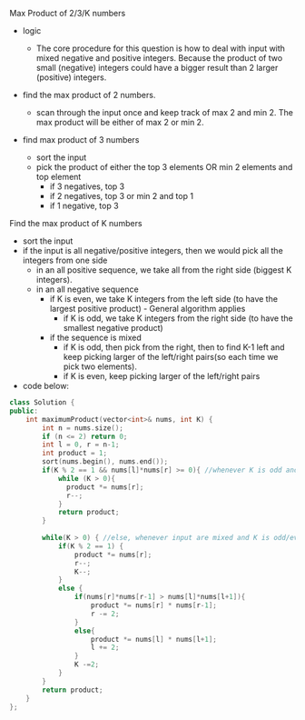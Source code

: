 Max Product of 2/3/K numbers 
- logic
  - The core procedure for this question is how to deal with input with mixed negative and positive integers. Because the product of two small (negative) integers could have a bigger result than 2 larger (positive) integers. 
    
- find the max product of 2 numbers.
  - scan through the input once and keep track of max 2 and min 2. The max product will be either of max 2 or min 2.
- find max product of 3 numbers
  - sort the input
  - pick the product of either the top 3 elements OR min 2 elements and top element
    - if 3 negatives, top 3 
    - if 2 negatives, top 3 or min 2 and top 1
    - if 1 negative, top 3

Find the max product of K numbers
  - sort the input
  - if the input is all negative/positive integers, then we would pick all the integers from one side
    - in an all positive sequence, we take all from the right side (biggest K integers).
    - in an all negative sequence
      - if K is even, we take K integers from the left side (to have the largest positive product) - General algorithm applies
        - if K is odd, we take K integers from the right side (to have the smallest negative product)
      - if the sequence is mixed
        - if K is odd, then pick from the right, then to find K-1 left and keep picking larger of the left/right pairs(so each time we pick two elements).
        - if K is even, keep picking larger of the left/right pairs
- code below:
```cpp
class Solution {
public:
    int maximumProduct(vector<int>& nums, int K) { 
        int n = nums.size();
        if (n <= 2) return 0;
        int l = 0, r = n-1;
        int product = 1;
        sort(nums.begin(), nums.end()); 
        if(K % 2 == 1 && nums[l]*nums[r] >= 0){ //whenever K is odd and all input are +/-, pick all large numbers)
            while (K > 0){
              product *= nums[r];
              r--;
            }
            return product; 
        }
        
        while(K > 0) { //else, whenever input are mixed and K is odd/even* or whenever input is all negative but K is even, we need to start taking the larger pairs from either end)
            if(K % 2 == 1) {
                product *= nums[r];
                r--;
                K--;
            }
            else {
                if(nums[r]*nums[r-1] > nums[l]*nums[l+1]){
                    product *= nums[r] * nums[r-1];
                    r -= 2;
                }
                else{
                    product *= nums[l] * nums[l+1];
                    l += 2;
                }
                K -=2;
            }
        }
        return product;
    }
};
```

